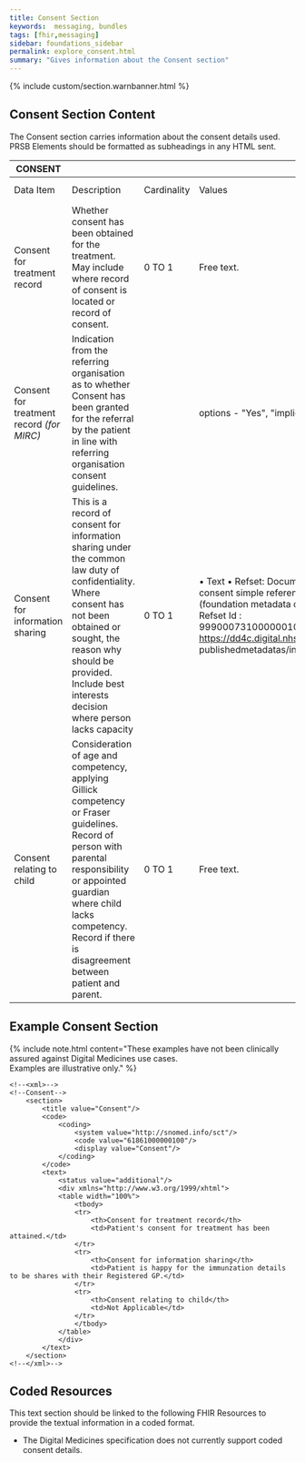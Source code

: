 ```yaml
---
title: Consent Section
keywords:  messaging, bundles
tags: [fhir,messaging]
sidebar: foundations_sidebar
permalink: explore_consent.html
summary: "Gives information about the Consent section"
---
```


{% include custom/section.warnbanner.html %}

## Consent Section Content ##
The Consent section carries information about the consent details used. PRSB Elements should be formatted as subheadings in any HTML sent.

| CONSENT                          |                                                                                                                                                                                                                                                                    |             |                                                                                                                                                                                              |                                  |                          |
|----------------------------------|--------------------------------------------------------------------------------------------------------------------------------------------------------------------------------------------------------------------------------------------------------------------|-------------|----------------------------------------------------------------------------------------------------------------------------------------------------------------------------------------------|----------------------------------|--------------------------|
| Data Item                        | Description| Cardinality | Values | Mandatory/required/     optional | FHIR Target              |
| Consent for treatment record     | Whether   consent has been obtained for the treatment. May include where record of   consent is located or record of consent.                                                                                                                                      | 0   TO 1    | Free   text.| <font color="red">Optional</font>                         | Composition.section.text |
|Consent for treatment record _(for MIRC)_|Indication from the referring organisation as to whether Consent has been granted for the referral by the patient in line with referring organisation consent guidelines.||options - "Yes", "implied"|Mandatory|Composition.section.text|
| Consent for information sharing  | This   is a record of consent for information sharing under the common law duty of   confidentiality. Where consent has not been obtained or sought, the reason   why should be provided. Include best interests decision where person lacks   capacity            | 0   TO 1    |  • Text      • Refset: Document consent simple   reference set (foundation metadata concept) Refset Id :   999000731000000109  https://dd4c.digital.nhs.uk/dd4c/ publishedmetadatas/intid/66. | <font color="red">Optional</font>                         | Composition.section.text |
| Consent relating to child        | Consideration   of age and competency, applying Gillick competency or Fraser guidelines.   Record of person with parental responsibility or appointed guardian where   child lacks competency. Record if there is disagreement between patient and   parent.       | 0   TO 1    | Free   text.                                                                                                                                                                                 | <font color="red">Optional</font>                         | Composition.section.text |

## Example Consent Section ##

{% include note.html content="These examples have not been clinically assured against Digital Medicines use cases.<br/>Examples are illustrative only." %}

```
<!--<xml>-->
<!--Consent-->
	<section>
		<title value="Consent"/>
		<code>
			<coding>
				<system value="http://snomed.info/sct"/>
				<code value="61861000000100"/>
				<display value="Consent"/>
			</coding>
		</code>
		<text>
			<status value="additional"/>
			<div xmlns="http://www.w3.org/1999/xhtml">
			<table width="100%">
				<tbody>
				<tr>
					<th>Consent for treatment record</th>
					<td>Patient's consent for treatment has been attained.</td>
				</tr>
				<tr>
					<th>Consent for information sharing</th>
					<td>Patient is happy for the immunzation details to be shares with their Registered GP.</td>
				</tr>
				<tr>
					<th>Consent relating to child</th>
					<td>Not Applicable</td>
				</tr>
				</tbody>
			</table>
			</div>
		</text>
	</section>
<!--</xml>-->
```

## Coded Resources ##

This text section should be linked to the following FHIR Resources to provide the textual information in a coded format.

- The Digital Medicines specification does not currently support coded consent details.